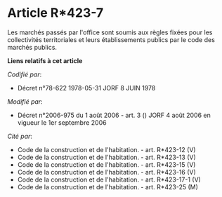 # Article R*423-7

Les marchés passés par l'office sont soumis aux règles fixées pour les collectivités territoriales et leurs établissements
publics par le code des marchés publics.

**Liens relatifs à cet article**

_Codifié par_:

  - Décret n°78-622 1978-05-31 JORF 8 JUIN 1978

_Modifié par_:

  - Décret n°2006-975 du 1 août 2006 - art. 3 () JORF 4 août 2006 en vigueur le 1er septembre 2006

_Cité par_:

  - Code de la construction et de l'habitation. - art. R*423-12 (V)
  - Code de la construction et de l'habitation. - art. R*423-13 (V)
  - Code de la construction et de l'habitation. - art. R*423-15 (V)
  - Code de la construction et de l'habitation. - art. R*423-16 (V)
  - Code de la construction et de l'habitation. - art. R*423-17-1 (V)
  - Code de la construction et de l'habitation. - art. R*423-25 (M)
